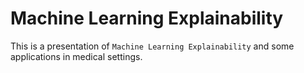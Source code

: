 # Machine Learning Explainability

This is a presentation of `Machine Learning Explainability` and some applications in medical settings.
